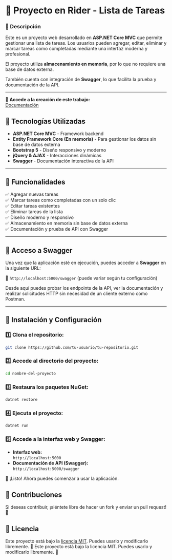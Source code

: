 # 📌 Proyecto en Rider - Lista de Tareas

### 📝 Descripción
Este es un proyecto web desarrollado en **ASP.NET Core MVC** que permite gestionar una lista de tareas. Los usuarios pueden agregar, editar, eliminar y marcar tareas como completadas mediante una interfaz moderna y profesional.

El proyecto utiliza **almacenamiento en memoria**, por lo que no requiere una base de datos externa.

También cuenta con integración de **Swagger**, lo que facilita la prueba y documentación de la API.

---

🔗 **Accede a la creación de este trabajo:**  
[Documentación](https://docs.google.com/document/d/1cyY6ud6-8OsS7hJiO8YyuJ9w1bF9C5lydIj11BWFc2o/edit?usp=sharing)

## 🚀 Tecnologías Utilizadas

- **ASP.NET Core MVC** - Framework backend  
- **Entity Framework Core (En memoria)** - Para gestionar los datos sin base de datos externa  
- **Bootstrap 5** - Diseño responsivo y moderno  
- **jQuery & AJAX** - Interacciones dinámicas  
- **Swagger** - Documentación interactiva de la API  

---

## 🎯 Funcionalidades
✅ Agregar nuevas tareas  
✅ Marcar tareas como completadas con un solo clic  
✅ Editar tareas existentes  
✅ Eliminar tareas de la lista  
✅ Diseño moderno y responsivo  
✅ Almacenamiento en memoria sin base de datos externa  
✅ Documentación y prueba de API con Swagger  

---

## 📖 Acceso a Swagger

Una vez que la aplicación esté en ejecución, puedes acceder a **Swagger** en la siguiente URL:

🔗 `http://localhost:5000/swagger` (puede variar según tu configuración)

Desde aquí puedes probar los endpoints de la API, ver la documentación y realizar solicitudes HTTP sin necesidad de un cliente externo como Postman.

---

## 🔧 Instalación y Configuración

### 1️⃣ Clona el repositorio:
```bash
git clone https://github.com/tu-usuario/tu-repositorio.git
```

### 2️⃣ Accede al directorio del proyecto:
```bash
cd nombre-del-proyecto
```

### 3️⃣ Restaura los paquetes NuGet:
```bash
dotnet restore
```

### 4️⃣ Ejecuta el proyecto:
```bash
dotnet run
```

### 5️⃣ Accede a la interfaz web y Swagger:
- **Interfaz web:**  
  `http://localhost:5000`
- **Documentación de API (Swagger):**  
  `http://localhost:5000/swagger`

🚀 ¡Listo! Ahora puedes comenzar a usar la aplicación.

## 🤝 Contribuciones
Si deseas contribuir, ¡siéntete libre de hacer un fork y enviar un pull request! 🚀

## 📜 Licencia
Este proyecto está bajo la [licencia MIT](https://opensource.org/licenses/MIT). Puedes usarlo y modificarlo libremente. 🎯
Este proyecto está bajo la licencia MIT. Puedes usarlo y modificarlo libremente. 🎯
